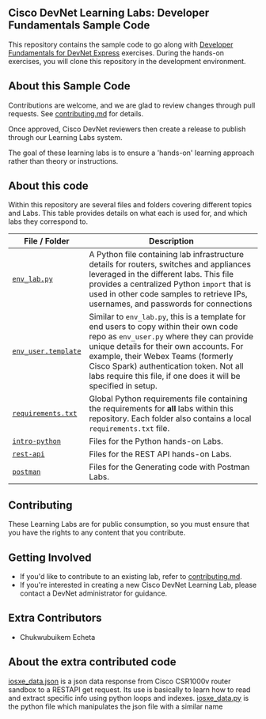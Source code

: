 ## Cisco DevNet Learning Labs: Developer Fundamentals Sample Code

This repository contains the sample code to go along with [Developer Fundamentals for DevNet Express](https://developer.cisco.com/docs/devfun-devnet-express/) exercises. During the hands-on exercises, you will clone this repository in the development environment.

## About this Sample Code

Contributions are welcome, and we are glad to review changes through pull requests. See [contributing.md](contributing.md) for details.

Once approved, Cisco DevNet reviewers then create a release to publish through our Learning Labs system.

The goal of these learning labs is to ensure a 'hands-on' learning approach rather than theory or instructions.

## About this code
Within this repository are several files and folders covering different topics and Labs.  This table provides details on what each is used for, and which labs they correspond to.  

|  File / Folder  |  Description  | 
|  ---  |  ---  | 
|  [`env_lab.py`](env_lab.py)  |  A Python file containing lab infrastructure details for routers, switches and appliances leveraged in the different labs.  This file provides a centralized  Python `import` that is used in  other code samples to retrieve IPs, usernames, and passwords for connections  | 
|  [`env_user.template`](env_user.template)  |  Similar to `env_lab.py`, this is a template for end users to copy within their own code repo as `env_user.py` where they can provide unique details for their own accounts.  For example, their Webex Teams (formerly Cisco Spark) authentication token.  Not all labs require this file, if one does it will be specified in setup.  | 
|  [`requirements.txt`](requirements.txt)  |  Global Python requirements file containing the requirements for **all** labs within this repository.  Each folder also contains a local `requirements.txt` file.  | 
| [`intro-python`](intro-python) | Files for the Python hands-on Labs. |
| [`rest-api`](rest-api) | Files for the REST API hands-on Labs. |
| [`postman`](postman) | Files for the Generating code with Postman Labs. |

## Contributing

These Learning Labs are for public consumption, so you must ensure that you have the rights to any content that you contribute.

## Getting Involved

* If you'd like to contribute to an existing lab, refer to [contributing.md](contributing.md).
* If you're interested in creating a new Cisco DevNet Learning Lab, please contact a DevNet administrator for guidance.

## Extra Contributors

* Chukwubuikem Echeta

## About the extra contributed code
[iosxe_data.json](intro-python/parsing-json/iosxe_data.json) is a json data response from Cisco CSR1000v router sandbox to a RESTAPI get request. Its use is basically to learn how to read and extract specific info using python loops and indexes.
[iosxe_data.py](intro-python/parsing-json/iosxe_data.py) is the python file which manipulates the json file with a similar name